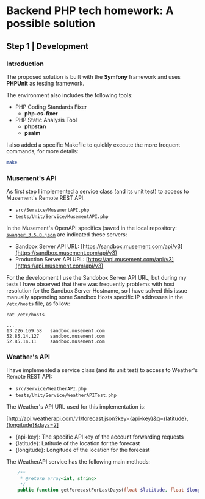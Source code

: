 # Backend PHP tech homework: A possible solution

## Step 1 | Development

### Introduction

The proposed solution is built with the **Symfony** framework and uses **PHPUnit** as testing framework.

The environment also includes the following tools:

- PHP Coding Standards Fixer
    - **php-cs-fixer**
- PHP Static Analysis Tool
    - **phpstan**
    - **psalm**

I also added a specific Makefile to quickly execute the more frequent commands, for more details: 

```bash
make
```  

### Musement's API

As first step I implemented a service class (and its unit test) to access to Musement's Remote REST API:
- `src/Service/MusementAPI.php`
- `tests/Unit/Service/MusementAPI.php`

In the Musement's OpenAPI specifics (saved in the local repository: [`swagger_3.5.0.json`](./api.musement.com/swagger_3.5.0.json) are indicated these servers:
- Sandbox Server API URL: [https://sandbox.musement.com/api/v3](https://sandbox.musement.com/api/v3)
- Production Server API URL: [https://api.musement.com/api/v3](https://api.musement.com/api/v3)

For the development I use the Sandobox Server API URL, but during my tests I have observed that there was frequently problems with host resolution for the Sandbox Server Hostname, so I have solved this issue manually appending some Sandbox Hosts specific IP addresses in the `/etc/hosts` file, as follow:  

`cat /etc/hosts`
```console
... 
13.226.169.58   sandbox.musement.com
52.85.14.127    sandbox.musement.com
52.85.14.11     sandbox.musement.com
```

### Weather's API

I have implemented a service class (and its unit test) to access to Weather's Remote REST API:

- `src/Service/WeatherAPI.php`
- `tests/Unit/Service/WeatherAPITest.php`

The Weather's API URL used for this implementation is:

[http://api.weatherapi.com/v1/forecast.json?key={api-key}&q={latitude},{longitude}&days=2]

- {api-key}: The specific API key of the account forwarding requests
- {latitude}: Latitude of the location for the forecast
- {longitude}: Longitude of the location for the forecast

The WeatherAPI service has the following main methods:

```php
    /**
     * @return array<int, string>
     */
    public function getForecastForLastDays(float $latitude, float $longitude): array
```
